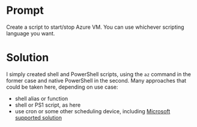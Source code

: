 # Prompt
Create a script to start/stop Azure VM.  You can use whichever scripting language you want.

# Solution

I simply created shell and PowerShell scripts, using the `az` command in the former case and native PowerShell in the second.  Many approaches that could be taken here, depending on use case:

- shell alias or function
- shell or PS1 script, as here
- use cron or some other scheduling device, including [Microsoft supported solution](https://docs.microsoft.com/en-us/azure/automation/automation-solution-vm-management)
